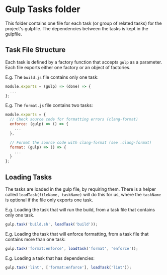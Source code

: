 # Gulp Tasks folder

This folder contains one file for each task (or group of related tasks) for the project's gulpfile.
The dependencies between the tasks is kept in the gulpfile.

## Task File Structure
Each task is defined by a factory function that accepts `gulp` as a parameter.
Each file exports either one factory or an object of factories.

E.g. The `build.js` file contains only one task:

```js
module.exports = (gulp) => (done) => {
  ...
};
```

E.g. The `format.js` file contains two tasks:

```js
module.exports = {
  // Check source code for formatting errors (clang-format)
  enforce: (gulp) => () => {
    ...
  },

  // Format the source code with clang-format (see .clang-format)
  format: (gulp) => () => {
    ...
  }
};

```

## Loading Tasks

The tasks are loaded in the gulp file, by requiring them. There is a helper called `loadTask(fileName, taskName)`
will do this for us, where the `taskName` is optional if the file only exports one task.

E.g. Loading the task that will run the build, from a task file that contains only one task.

```js
gulp.task('build.sh', loadTask('build'));
```

E.g. Loading the task that will enforce formatting, from a task file that contains more than one task:

```js
gulp.task('format:enforce', loadTask('format', 'enforce'));
```

E.g. Loading a task that has dependencies:

```js
gulp.task('lint', ['format:enforce'], loadTask('lint'));
```

